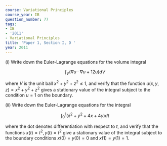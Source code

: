 ```yaml
---
course: Variational Principles
course_year: IB
question_number: 77
tags:
- IB
- '2011'
- Variational Principles
title: 'Paper 1, Section I, D '
year: 2011
---
```




(i) Write down the Euler-Lagrange equations for the volume integral

$$\int_{V}(\nabla u \cdot \nabla u+12 u) d V$$

where $V$ is the unit ball $x^{2}+y^{2}+z^{2} \leqslant 1$, and verify that the function $u(x, y, z)=x^{2}+y^{2}+z^{2}$ gives a stationary value of the integral subject to the condition $u=1$ on the boundary.

(ii) Write down the Euler-Lagrange equations for the integral

$$\int_{0}^{1}\left(\dot{x}^{2}+\dot{y}^{2}+4 x+4 y\right) d t$$

where the dot denotes differentiation with respect to $t$, and verify that the functions $x(t)=t^{2}, y(t)=t^{2}$ give a stationary value of the integral subject to the boundary conditions $x(0)=y(0)=0$ and $x(1)=y(1)=1$.